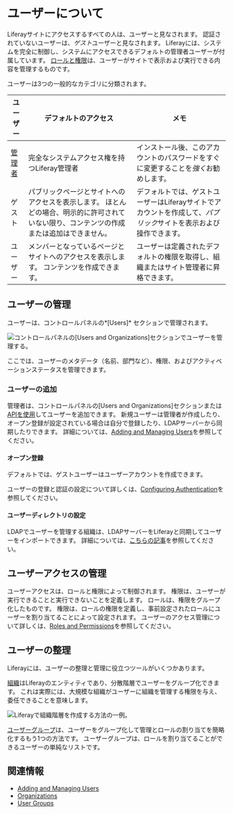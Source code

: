 # ユーザーについて

Liferayサイトにアクセスするすべての人は、ユーザーと見なされます。 認証されていないユーザーは、*ゲスト*ユーザーと見なされます。 Liferayには、システムを完全に制御し、システムにアクセスできるデフォルトの管理者ユーザーが付属しています。 [ロールと権限](../roles-and-permissions.md)は、ユーザーがサイトで表示および実行できる内容を管理するものです。

ユーザーは3つの一般的なカテゴリに分類されます。

| ユーザー                                                              | デフォルトのアクセス                                                            | メモ                                                            |
| ----------------------------------------------------------------- | --------------------------------------------------------------------- | ------------------------------------------------------------- |
| [管理者](../../getting-started/introduction-to-the-admin-account.md) | 完全なシステムアクセス権を持つLiferay管理者                                             | インストール後、このアカウントのパスワードをすぐに変更することを*強く*お勧めします。                   |
| ゲスト                                                               | パブリックページとサイトへのアクセスを表示します。 ほとんどの場合、明示的に許可されていない限り、コンテンツの作成または追加はできません。 | デフォルトでは、ゲストユーザーはLiferayサイトでアカウントを作成して、*パブリック*サイトを表示および操作できます。 |
| ユーザー                                                              | メンバーとなっているページとサイトへのアクセスを表示します。 コンテンツを作成できます。                          | ユーザーは定義されたデフォルトの権限を取得し、組織またはサイト管理者に昇格できます。                    |

## ユーザーの管理

ユーザーは、コントロールパネルの*[Users]* セクションで管理されます。

![コントロールパネルの[Users and Organizations]セクションでユーザーを管理する。](./understanding-users/images/01.png)

ここでは、ユーザーのメタデータ（名前、部門など）、権限、およびアクティベーションステータスを管理できます。

### ユーザーの追加

管理者は、コントロールパネルの[Users and Organizations]セクションまたは[APIを使用](../developer-guide/user-account-api-basics.md)してユーザーを追加できます。 新規ユーザーは管理者が作成したり、オープン登録が設定されている場合は自分で登録したり、LDAPサーバーから同期したりできます。 詳細については、[Adding and Managing Users](./adding-and-managing-users.md)を参照してください。

#### オープン登録

デフォルトでは、ゲストユーザーはユーザーアカウントを作成できます。

ユーザーの登録と認証の設定について詳しくは、[Configuring Authentication](../../installation-and-upgrades/securing-liferay/authentication-basics.md)を参照してください。

#### ユーザーディレクトリの設定

LDAPでユーザーを管理する組織は、LDAPサーバーをLiferayと同期してユーザーをインポートできます。 詳細については、[こちらの記事](../connecting-to-a-user-directory/connecting-to-an-ldap-directory.md)を参照してください。


<!-- #### Other Methods

Are there other methods of adding users? -->

## ユーザーアクセスの管理

ユーザーアクセスは、ロールと権限によって制御されます。 権限は、ユーザーが実行できることと実行できないことを定義します。 ロールは、権限をグループ化したものです。 権限は、ロールの権限を定義し、事前設定されたロールにユーザーを割り当てることによって設定されます。 ユーザーのアクセス管理について詳しくは、[Roles and Permissions](../roles-and-permissions.md)を参照してください。

## ユーザーの整理

Liferayには、ユーザーの整理と管理に役立つツールがいくつかあります。

[組織](../organizations/understanding-organizations.md)はLiferayのエンティティであり、分散階層でユーザーをグループ化できます。 これは実際には、大規模な組織がユーザーに組織を管理する権限を与え、委任できることを意味します。

![Liferayで組織階層を作成する方法の一例。](./understanding-users/images/02.png)

[ユーザーグループ](../user-groups/creating-and-managing-user-groups.md)は、ユーザーをグループ化して管理とロールの割り当てを簡略化するもう1つの方法です。 ユーザーグループは、ロールを割り当てることができるユーザーの単純なリストです。

## 関連情報

  - [Adding and Managing Users](./adding-and-managing-users.md)
  - [Organizations](../organizations/understanding-organizations.md)
  - [User Groups](../user-groups/creating-and-managing-user-groups.md)
